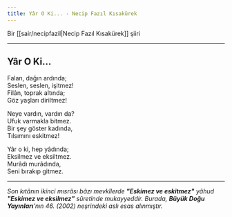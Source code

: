 ```yaml
---
title: Yâr O Ki... - Necip Fazıl Kısakürek
---
```


Bir [[sair/necipfazil|Necip Fazıl Kısakürek]] şiiri

---

## Yâr O Ki...
Falan, dağın ardında;  
Seslen, seslen, işitmez!  
Filân, toprak altında;  
Göz yaşları diriltmez!  
  
Neye vardın, vardın da?  
Ufuk varmakla bitmez.  
Bir şey göster kadında,  
Tılsımını eskitmez!  
  
Yâr o ki, hep yâdında;  
Eksilmez ve eksiltmez.  
Murâdı murâdında,  
Seni bırakıp gitmez.

---

*Son kıtânın ikinci mısrâsı bâzı mevkîlerde **"Eskimez ve eskitmez"** yâhud **"Eskimez ve eksilmez"** sûretinde mukayyeddir. Burada, **Büyük Doğu Yayınları**'nın 46. (2002) neşrindeki aslı esas alınmıştır.*